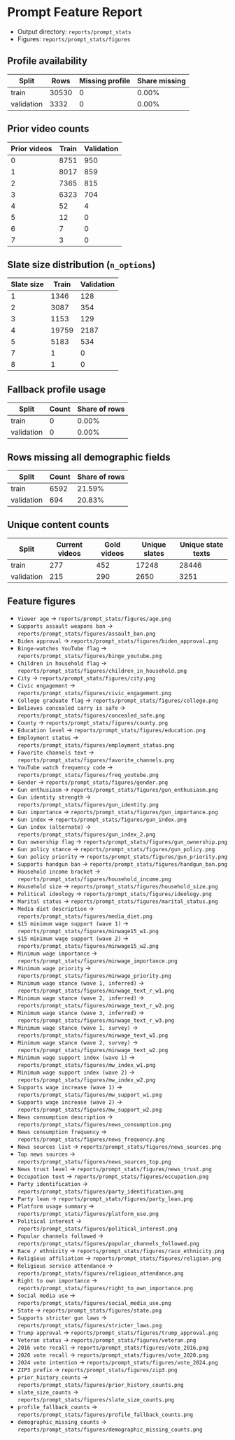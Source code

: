 # Prompt Feature Report

- Output directory: `reports/prompt_stats`
- Figures: `reports/prompt_stats/figures`

## Profile availability

| Split | Rows | Missing profile | Share missing |
|-------|------|-----------------|---------------|
| train | 30530 | 0 | 0.00% |
| validation | 3332 | 0 | 0.00% |

## Prior video counts

| Prior videos | Train | Validation |
|--------------|-------|------------|
| 0 | 8751 | 950 |
| 1 | 8017 | 859 |
| 2 | 7365 | 815 |
| 3 | 6323 | 704 |
| 4 | 52 | 4 |
| 5 | 12 | 0 |
| 6 | 7 | 0 |
| 7 | 3 | 0 |

## Slate size distribution (`n_options`)

| Slate size | Train | Validation |
|------------|-------|------------|
| 1 | 1346 | 128 |
| 2 | 3087 | 354 |
| 3 | 1153 | 129 |
| 4 | 19759 | 2187 |
| 5 | 5183 | 534 |
| 7 | 1 | 0 |
| 8 | 1 | 0 |

## Fallback profile usage

| Split | Count | Share of rows |
|-------|-------|---------------|
| train | 0 | 0.00% |
| validation | 0 | 0.00% |

## Rows missing all demographic fields

| Split | Count | Share of rows |
|-------|-------|---------------|
| train | 6592 | 21.59% |
| validation | 694 | 20.83% |

## Unique content counts

| Split | Current videos | Gold videos | Unique slates | Unique state texts |
|-------|----------------|-------------|---------------|--------------------|
| train | 277 | 452 | 17248 | 28446 |
| validation | 215 | 290 | 2650 | 3251 |

## Feature figures

- `Viewer age` → `reports/prompt_stats/figures/age.png`
- `Supports assault weapons ban` → `reports/prompt_stats/figures/assault_ban.png`
- `Biden approval` → `reports/prompt_stats/figures/biden_approval.png`
- `Binge-watches YouTube flag` → `reports/prompt_stats/figures/binge_youtube.png`
- `Children in household flag` → `reports/prompt_stats/figures/children_in_household.png`
- `City` → `reports/prompt_stats/figures/city.png`
- `Civic engagement` → `reports/prompt_stats/figures/civic_engagement.png`
- `College graduate flag` → `reports/prompt_stats/figures/college.png`
- `Believes concealed carry is safe` → `reports/prompt_stats/figures/concealed_safe.png`
- `County` → `reports/prompt_stats/figures/county.png`
- `Education level` → `reports/prompt_stats/figures/education.png`
- `Employment status` → `reports/prompt_stats/figures/employment_status.png`
- `Favorite channels text` → `reports/prompt_stats/figures/favorite_channels.png`
- `YouTube watch frequency code` → `reports/prompt_stats/figures/freq_youtube.png`
- `Gender` → `reports/prompt_stats/figures/gender.png`
- `Gun enthusiasm` → `reports/prompt_stats/figures/gun_enthusiasm.png`
- `Gun identity strength` → `reports/prompt_stats/figures/gun_identity.png`
- `Gun importance` → `reports/prompt_stats/figures/gun_importance.png`
- `Gun index` → `reports/prompt_stats/figures/gun_index.png`
- `Gun index (alternate)` → `reports/prompt_stats/figures/gun_index_2.png`
- `Gun ownership flag` → `reports/prompt_stats/figures/gun_ownership.png`
- `Gun policy stance` → `reports/prompt_stats/figures/gun_policy.png`
- `Gun policy priority` → `reports/prompt_stats/figures/gun_priority.png`
- `Supports handgun ban` → `reports/prompt_stats/figures/handgun_ban.png`
- `Household income bracket` → `reports/prompt_stats/figures/household_income.png`
- `Household size` → `reports/prompt_stats/figures/household_size.png`
- `Political ideology` → `reports/prompt_stats/figures/ideology.png`
- `Marital status` → `reports/prompt_stats/figures/marital_status.png`
- `Media diet description` → `reports/prompt_stats/figures/media_diet.png`
- `$15 minimum wage support (wave 1)` → `reports/prompt_stats/figures/minwage15_w1.png`
- `$15 minimum wage support (wave 2)` → `reports/prompt_stats/figures/minwage15_w2.png`
- `Minimum wage importance` → `reports/prompt_stats/figures/minwage_importance.png`
- `Minimum wage priority` → `reports/prompt_stats/figures/minwage_priority.png`
- `Minimum wage stance (wave 1, inferred)` → `reports/prompt_stats/figures/minwage_text_r_w1.png`
- `Minimum wage stance (wave 2, inferred)` → `reports/prompt_stats/figures/minwage_text_r_w2.png`
- `Minimum wage stance (wave 3, inferred)` → `reports/prompt_stats/figures/minwage_text_r_w3.png`
- `Minimum wage stance (wave 1, survey)` → `reports/prompt_stats/figures/minwage_text_w1.png`
- `Minimum wage stance (wave 2, survey)` → `reports/prompt_stats/figures/minwage_text_w2.png`
- `Minimum wage support index (wave 1)` → `reports/prompt_stats/figures/mw_index_w1.png`
- `Minimum wage support index (wave 2)` → `reports/prompt_stats/figures/mw_index_w2.png`
- `Supports wage increase (wave 1)` → `reports/prompt_stats/figures/mw_support_w1.png`
- `Supports wage increase (wave 2)` → `reports/prompt_stats/figures/mw_support_w2.png`
- `News consumption description` → `reports/prompt_stats/figures/news_consumption.png`
- `News consumption frequency` → `reports/prompt_stats/figures/news_frequency.png`
- `News sources list` → `reports/prompt_stats/figures/news_sources.png`
- `Top news sources` → `reports/prompt_stats/figures/news_sources_top.png`
- `News trust level` → `reports/prompt_stats/figures/news_trust.png`
- `Occupation text` → `reports/prompt_stats/figures/occupation.png`
- `Party identification` → `reports/prompt_stats/figures/party_identification.png`
- `Party lean` → `reports/prompt_stats/figures/party_lean.png`
- `Platform usage summary` → `reports/prompt_stats/figures/platform_use.png`
- `Political interest` → `reports/prompt_stats/figures/political_interest.png`
- `Popular channels followed` → `reports/prompt_stats/figures/popular_channels_followed.png`
- `Race / ethnicity` → `reports/prompt_stats/figures/race_ethnicity.png`
- `Religious affiliation` → `reports/prompt_stats/figures/religion.png`
- `Religious service attendance` → `reports/prompt_stats/figures/religious_attendance.png`
- `Right to own importance` → `reports/prompt_stats/figures/right_to_own_importance.png`
- `Social media use` → `reports/prompt_stats/figures/social_media_use.png`
- `State` → `reports/prompt_stats/figures/state.png`
- `Supports stricter gun laws` → `reports/prompt_stats/figures/stricter_laws.png`
- `Trump approval` → `reports/prompt_stats/figures/trump_approval.png`
- `Veteran status` → `reports/prompt_stats/figures/veteran.png`
- `2016 vote recall` → `reports/prompt_stats/figures/vote_2016.png`
- `2020 vote recall` → `reports/prompt_stats/figures/vote_2020.png`
- `2024 vote intention` → `reports/prompt_stats/figures/vote_2024.png`
- `ZIP3 prefix` → `reports/prompt_stats/figures/zip3.png`
- `prior_history_counts` → `reports/prompt_stats/figures/prior_history_counts.png`
- `slate_size_counts` → `reports/prompt_stats/figures/slate_size_counts.png`
- `profile_fallback_counts` → `reports/prompt_stats/figures/profile_fallback_counts.png`
- `demographic_missing_counts` → `reports/prompt_stats/figures/demographic_missing_counts.png`
